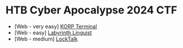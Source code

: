# HTB Cyber Apocalypse 2024 CTF

- [Web - very easy] [KORP Terminal](./web_korp_terminal.md)
- [Web - easy] [Labyrinth Linguist](./web_labyrinth_linguist.md)
- [Web - medium] [LockTalk](./web_locktalk.md)
